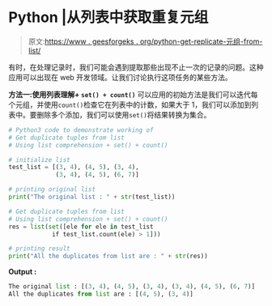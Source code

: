 # Python |从列表中获取重复元组

> 原文:[https://www . geesforgeks . org/python-get-replicate-元组-from-list/](https://www.geeksforgeeks.org/python-get-duplicate-tuples-from-list/)

有时，在处理记录时，我们可能会遇到提取那些出现不止一次的记录的问题。这种应用可以出现在 web 开发领域。让我们讨论执行这项任务的某些方法。

**方法一:使用列表理解+ `set() + count()`**
可以应用的初始方法是我们可以迭代每个元组，并使用`count()`检查它在列表中的计数，如果大于 1，我们可以添加到列表中。要删除多个添加，我们可以使用`set()`将结果转换为集合。

```py
# Python3 code to demonstrate working of
# Get duplicate tuples from list
# Using list comprehension + set() + count()

# initialize list
test_list = [(3, 4), (4, 5), (3, 4), 
             (3, 4), (4, 5), (6, 7)]

# printing original list 
print("The original list : " + str(test_list))

# Get duplicate tuples from list
# Using list comprehension + set() + count()
res = list(set([ele for ele in test_list
            if test_list.count(ele) > 1]))

# printing result
print("All the duplicates from list are : " + str(res))
```

**Output :**

```py
The original list : [(3, 4), (4, 5), (3, 4), (3, 4), (4, 5), (6, 7)]
All the duplicates from list are : [(4, 5), (3, 4)]

```